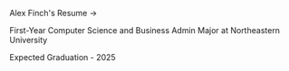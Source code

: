 Alex Finch's Resume ->

First-Year Computer Science and Business Admin Major at Northeastern University

Expected Graduation  - 2025